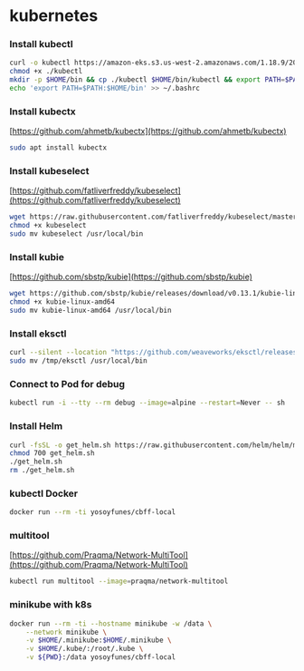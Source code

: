 # kubernetes

### Install kubectl

```bash
curl -o kubectl https://amazon-eks.s3.us-west-2.amazonaws.com/1.18.9/2020-11-02/bin/linux/amd64/kubectl
chmod +x ./kubectl
mkdir -p $HOME/bin && cp ./kubectl $HOME/bin/kubectl && export PATH=$PATH:$HOME/bin
echo 'export PATH=$PATH:$HOME/bin' >> ~/.bashrc
```

### Install kubectx

[https://github.com/ahmetb/kubectx](https://github.com/ahmetb/kubectx)


```bash
sudo apt install kubectx
```

### Install kubeselect

[https://github.com/fatliverfreddy/kubeselect](https://github.com/fatliverfreddy/kubeselect)


```bash
wget https://raw.githubusercontent.com/fatliverfreddy/kubeselect/master/kubeselect
chmod +x kubeselect
sudo mv kubeselect /usr/local/bin
```

### Install kubie

[https://github.com/sbstp/kubie](https://github.com/sbstp/kubie)


```bash
wget https://github.com/sbstp/kubie/releases/download/v0.13.1/kubie-linux-amd64
chmod +x kubie-linux-amd64
sudo mv kubie-linux-amd64 /usr/local/bin
```

### Install eksctl
```bash
curl --silent --location "https://github.com/weaveworks/eksctl/releases/latest/download/eksctl_$(uname -s)_amd64.tar.gz" | tar xz -C /tmp
sudo mv /tmp/eksctl /usr/local/bin
```

### Connect to Pod for debug

```bash
kubectl run -i --tty --rm debug --image=alpine --restart=Never -- sh
```

### Install Helm
```bash
curl -fsSL -o get_helm.sh https://raw.githubusercontent.com/helm/helm/master/scripts/get-helm-3
chmod 700 get_helm.sh
./get_helm.sh
rm ./get_helm.sh
```

### kubectl Docker
```bash
docker run --rm -ti yosoyfunes/cbff-local
```

### multitool

[https://github.com/Praqma/Network-MultiTool](https://github.com/Praqma/Network-MultiTool)


```bash
kubectl run multitool --image=praqma/network-multitool
```

### minikube with k8s 

```bash
docker run --rm -ti --hostname minikube -w /data \
    --network minikube \
    -v $HOME/.minikube:$HOME/.minikube \
    -v $HOME/.kube/:/root/.kube \
    -v ${PWD}:/data yosoyfunes/cbff-local
```